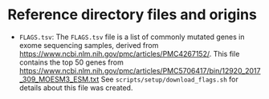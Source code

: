 # Reference directory files and origins

- `FLAGS.tsv`:
The `FLAGS.tsv` file is a list of commonly mutated genes in exome sequencing samples, derived from https://www.ncbi.nlm.nih.gov/pmc/articles/PMC4267152/.
This file contains the top 50 genes from https://www.ncbi.nlm.nih.gov/pmc/articles/PMC5706417/bin/12920_2017_309_MOESM3_ESM.txt
See `scripts/setup/download_flags.sh` for details about this file was created.
